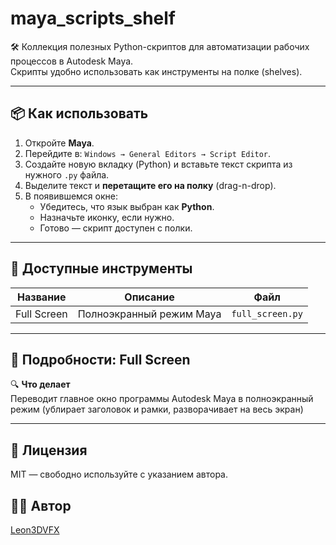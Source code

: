 # maya_scripts_shelf

🛠 Коллекция полезных Python-скриптов для автоматизации рабочих процессов в Autodesk Maya.  
Скрипты удобно использовать как инструменты на полке (shelves).

---

## 📦 Как использовать

1. Откройте **Maya**.
2. Перейдите в: `Windows → General Editors → Script Editor`.
3. Создайте новую вкладку (Python) и вставьте текст скрипта из нужного `.py` файла.
4. Выделите текст и **перетащите его на полку** (drag-n-drop).
5. В появившемся окне:
   - Убедитесь, что язык выбран как **Python**.
   - Назначьте иконку, если нужно.
   - Готово — скрипт доступен с полки.

---

## 🧰 Доступные инструменты

| Название      | Описание                 | Файл               |
|---------------|--------------------------|--------------------|
| Full Screen   | Полноэкранный режим Maya | `full_screen.py`   |

---

## 📖 Подробности: Full Screen

🔍 **Что делает**  
Переводит главное окно программы Autodesk Maya в полноэкранный режим (ублирает заголовок и рамки, разворачивает на весь экран)

---
## 📄 Лицензия

MIT — свободно используйте с указанием автора.

## 👨‍💻 Автор

[Leon3DVFX](https://github.com/Leon3DVFX)
